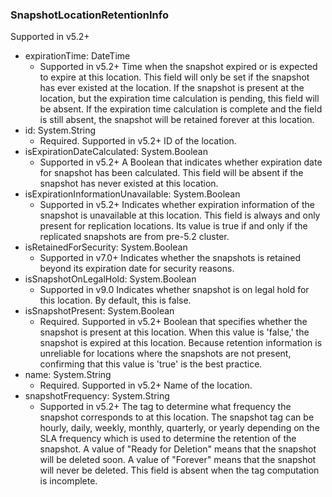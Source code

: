 ### SnapshotLocationRetentionInfo
Supported in v5.2+

- expirationTime: DateTime
  - Supported in v5.2+
  Time when the snapshot expired or is expected to expire at this location. This field will only be set if the snapshot has ever existed at the location. If the snapshot is present at the location, but the expiration time calculation is pending, this field will be absent. If the expiration time calculation is complete and the field is still absent, the snapshot will be retained forever at this location.
- id: System.String
  - Required. Supported in v5.2+
  ID of the location.
- isExpirationDateCalculated: System.Boolean
  - Supported in v5.2+
  A Boolean that indicates whether expiration date for snapshot has been calculated. This field will be absent if the snapshot has never existed at this location.
- isExpirationInformationUnavailable: System.Boolean
  - Supported in v5.2+
  Indicates whether expiration information of the snapshot is unavailable at this location. This field is always and only present for replication locations. Its value is true if and only if the replicated snapshots are from pre-5.2 cluster.
- isRetainedForSecurity: System.Boolean
  - Supported in v7.0+
  Indicates whether the snapshots is retained beyond its expiration date for security reasons.
- isSnapshotOnLegalHold: System.Boolean
  - Supported in v9.0
  Indicates whether snapshot is on legal hold for this location. By default, this is false.
- isSnapshotPresent: System.Boolean
  - Required. Supported in v5.2+
  Boolean that specifies whether the snapshot is present at this location. When this value is 'false,' the snapshot is expired at this location. Because retention information is unreliable for locations where the snapshots are not present, confirming that this value is 'true' is the best practice.
- name: System.String
  - Required. Supported in v5.2+
  Name of the location.
- snapshotFrequency: System.String
  - Supported in v5.2+
  The tag to determine what frequency the snapshot corresponds to at this location. The snapshot tag can be hourly, daily, weekly, monthly, quarterly, or yearly depending on the SLA frequency which is used to determine the retention of the snapshot. A value of "Ready for Deletion" means that the snapshot will be deleted soon. A value of "Forever" means that the snapshot will never be deleted. This field is absent when the tag computation is incomplete.

